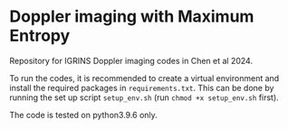 # Doppler imaging with Maximum Entropy

Repository for IGRINS Doppler imaging codes in Chen et al 2024. 

To run the codes, it is recommended to create a virtual environment and install the required packages in `requirements.txt`. This can be done by running the set up script `setup_env.sh` (run `chmod +x setup_env.sh` first).

The code is tested on python3.9.6 only.
